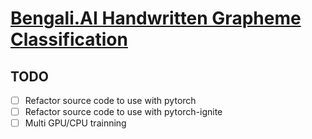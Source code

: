 <!-- # [Bengali.AI Handwritten Grapheme Classification](https://www.kaggle.com/c/bengaliai-cv19){:target="_blank"} -->
<h1><a href="http://example.com/" target="_blank"> Bengali.AI Handwritten Grapheme Classification </a></h1>

## TODO
- [ ] Refactor source code to use with pytorch
- [ ] Refactor source code to use with pytorch-ignite
- [ ] Multi GPU/CPU trainning
